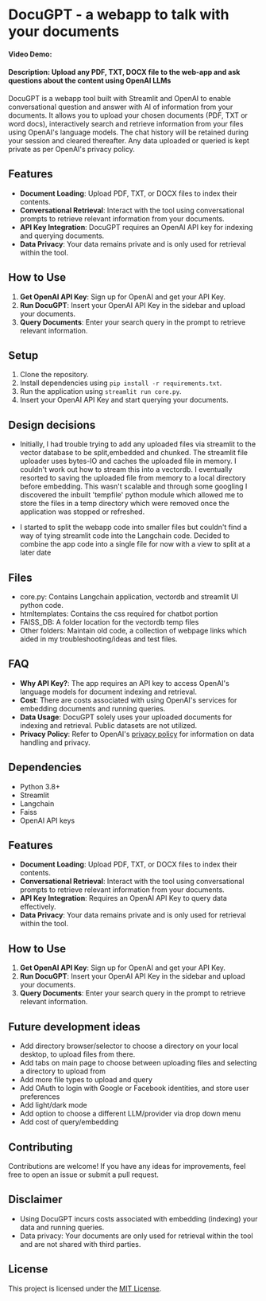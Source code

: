 # DocuGPT - a webapp to talk with your documents

#### Video Demo: 
#### Description: Upload any PDF, TXT, DOCX file to the web-app and ask questions about the content using OpenAI LLMs

DocuGPT is a webapp tool built with Streamlit and OpenAI to enable conversational question and answer with AI of information from your documents. It allows you to upload your chosen documents (PDF, TXT or word docs), interactively search and retrieve information from your files using OpenAI's language models. The chat history will be retained during your session  and cleared thereafter. Any data uploaded or queried is kept private as per OpenAI's privacy policy.

## Features

- **Document Loading**: Upload PDF, TXT, or DOCX files to index their contents.
- **Conversational Retrieval**: Interact with the tool using conversational prompts to retrieve relevant information from your documents.
- **API Key Integration**: DocuGPT requires an OpenAI API key for indexing and querying documents.
- **Data Privacy**: Your data remains private and is only used for retrieval within the tool.

## How to Use

1. **Get OpenAI API Key**: Sign up for OpenAI and get your API Key.
2. **Run DocuGPT**: Insert your OpenAI API Key in the sidebar and upload your documents.
3. **Query Documents**: Enter your search query in the prompt to retrieve relevant information.

## Setup

1. Clone the repository.
2. Install dependencies using `pip install -r requirements.txt`.
3. Run the application using `streamlit run core.py`.
4. Insert your OpenAI API Key and start querying your documents.

## Design decisions
- Initially, I had trouble trying to add any uploaded files via streamlit to the vector database to be split,embedded and chunked. The streamlit file uploader uses bytes-IO and caches the uploaded file in memory. I couldn't work out how to stream this into a vectordb. I eventually resorted to saving the uploaded file from memory to a local directory before embedding. This wasn't scalable and through some googling I discovered the inbuilt 'tempfile' python module which allowed me to store the files in a temp directory which were removed once the application was stopped or refreshed.

- I started to split the webapp code into smaller files but couldn't find a way of tying streamlit code into the Langchain code. Decided to combine the app code into a single file for now with a view to split at a later date

## Files
- core.py: Contains Langchain application, vectordb and streamlit UI python code.
- htmltemplates: Contains the css required for chatbot portion
- FAISS_DB: A folder location for the vectordb temp files
- Other folders: Maintain old code, a collection of webpage links which aided in my troubleshooting/ideas and test files.

## FAQ

- **Why API Key?**: The app requires an API key to access OpenAI's language models for document indexing and retrieval.
- **Cost**: There are costs associated with using OpenAI's services for embedding documents and running queries.
- **Data Usage**: DocuGPT solely uses your uploaded documents for indexing and retrieval. Public datasets are not utilized.
- **Privacy Policy**: Refer to OpenAI's [privacy policy](https://openai.com/policies/privacy-policy) for information on data handling and privacy.

## Dependencies

- Python 3.8+
- Streamlit
- Langchain
- Faiss
- OpenAI API keys

## Features

- **Document Loading**: Upload PDF, TXT, or DOCX files to index their contents.
- **Conversational Retrieval**: Interact with the tool using conversational prompts to retrieve relevant information from your documents.
- **API Key Integration**: Requires an OpenAI API Key to query data effectively.
- **Data Privacy**: Your data remains private and is only used for retrieval within the tool.

## How to Use

1. **Get OpenAI API Key**: Sign up for OpenAI and get your API Key.
2. **Run DocuGPT**: Insert your OpenAI API Key in the sidebar and upload your documents.
3. **Query Documents**: Enter your search query in the prompt to retrieve relevant information.


## Future development ideas
- Add directory browser/selector to choose a directory on your local desktop, to upload files from there.
- Add tabs on main page to choose between uploading files and selecting a directory to upload from
- Add more file types to upload and query
- Add OAuth to login with Google or Facebook identities, and store user preferences
- Add light/dark mode
- Add option to choose a different LLM/provider via drop down menu
- Add cost of query/embedding 


## Contributing

Contributions are welcome! If you have any ideas for improvements, feel free to open an issue or submit a pull request.

## Disclaimer

- Using DocuGPT incurs costs associated with embedding (indexing) your data and running queries.
- Data privacy: Your documents are only used for retrieval within the tool and are not shared with third parties.

## License

This project is licensed under the [MIT License](LICENSE).
